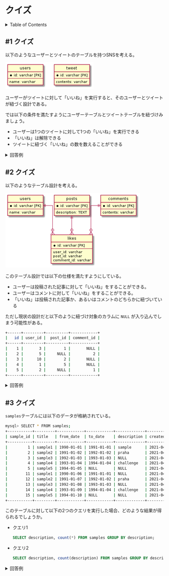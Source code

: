 # クイズ

<!-- START doctoc generated TOC please keep comment here to allow auto update -->
<!-- DON'T EDIT THIS SECTION, INSTEAD RE-RUN doctoc TO UPDATE -->
<details>
<summary>Table of Contents</summary>

- [&#035;1 クイズ](#1-%E3%82%AF%E3%82%A4%E3%82%BA)
- [&#035;2 クイズ](#2-%E3%82%AF%E3%82%A4%E3%82%BA)

</details>
<!-- END doctoc generated TOC please keep comment here to allow auto update -->

## #1 クイズ

以下のようなユーザーとツイートのテーブルを持つSNSを考える。

![](../assets/Likes.png)

ユーザーがツイートに対して「いいね」を実行すると、そのユーザーとツイートが紐づく設計である。

では以下の条件を満たすようにユーザーテーブルとツイートテーブルを紐づけみましょう。

- ユーザーは1つのツイートに対して1つの「いいね」を実行できる
- 「いいね」は解除できる
- ツイートに紐づく「いいね」の数を数えることができる

<details>
<summary>回答例</summary>



</details>


## #2 クイズ

以下のようなテーブル設計を考える。

![](../assets/Likes%20Polymorphic%20Associations.png)

このテーブル設計では以下の仕様を満たすようにしている。

- ユーザーは投稿された記事に対して「いいね」をすることができる。
- ユーザーはコメントに対して「いいね」をすることができる。
- 「いいね」は投稿された記事か、あるいはコメントのどちらかに紐づいている

ただし現状の設計だと以下のように紐づけ対象のカラムに `NULL` が入り込んでしまう可能性がある。

```bash
+------+---------+----------+------------+
|   id | user_id |  post_id | comment_id |
+------+---------+----------+------------+
|    1 |       3 |        1 |       NULL |
|    2 |       5 |     NULL |          2 |
|    3 |      10 |        2 |       NULL |
|    4 |       1 |        5 |       NULL |
|    5 |       2 |     NULL |          1 |
+------+---------+----------+------------+
```

<details>
<summary>回答例</summary>

Polymorphic Associations

</details>

## #3 クイズ

`samples`テーブルには以下のデータが格納されている。

```bash
mysql> SELECT * FROM samples;
+-----------+---------+------------+------------+-------------+---------------------+
| sample_id | title   | from_date  | to_date    | description | created_at          |
+-----------+---------+------------+------------+-------------+---------------------+
|         1 | sample1 | 1990-01-01 | 1991-01-01 | sample      | 2021-04-18 22:47:28 |
|         2 | sample2 | 1991-01-02 | 1992-01-02 | praha       | 2021-04-18 22:47:28 |
|         3 | sample3 | 1992-01-03 | 1993-01-03 | NULL        | 2021-04-18 22:47:28 |
|         4 | sample4 | 1993-01-04 | 1994-01-04 | challenge   | 2021-04-18 22:47:28 |
|         5 | sample5 | 1994-01-05 | NULL       | NULL        | 2021-04-18 22:47:28 |
|        11 | sample1 | 1990-01-06 | 1991-01-01 | NULL        | 2021-04-22 14:31:44 |
|        12 | sample2 | 1991-01-07 | 1992-01-02 | praha       | 2021-04-22 14:31:44 |
|        13 | sample3 | 1992-01-08 | 1993-01-03 | NULL        | 2021-04-22 14:31:44 |
|        14 | sample4 | 1993-01-09 | 1994-01-04 | challenge   | 2021-04-22 14:31:44 |
|        15 | sample5 | 1994-01-10 | NULL       | NULL        | 2021-04-22 14:31:44 |
+-----------+---------+------------+------------+-------------+---------------------+
```

このテーブルに対して以下の2つのクエリを実行した場合、どのような結果が得られるでしょうか。

- クエリ1
  
  ```sql
  SELECT description, count(*) FROM samples GROUP BY description;
  ```

- クエリ2
  
  ```sql
  SELECT description, count(description) FROM samples GROUP BY description;
  ```

<details>
<summary>回答例</summary>
<div>

参考資料

- [B.3.4.3 Problems with NULL Values](https://dev.mysql.com/doc/refman/8.0/en/problems-with-null.html)

</div>
</details>